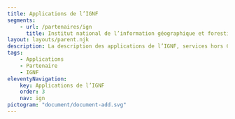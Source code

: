 ```yaml
---
title: Applications de l’IGNF
segments:
    - url: /partenaires/ign
      title: Institut national de l’information géographique et forestière
layout: layouts/parent.njk
description: La description des applications de l’IGNF, services hors Cartes.gouv.fr
tags:
    - Applications
    - Partenaire
    - IGNF
eleventyNavigation:
    key: Applications de l’IGNF
    order: 3
    nav: ign
pictogram: "document/document-add.svg"
---
```

